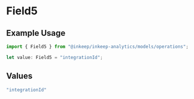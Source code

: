 # Field5

## Example Usage

```typescript
import { Field5 } from "@inkeep/inkeep-analytics/models/operations";

let value: Field5 = "integrationId";
```

## Values

```typescript
"integrationId"
```